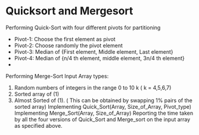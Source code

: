 # Quicksort and Mergesort
Performing Quick-Sort with four different pivots for partitioning
- Pivot-1: Choose the first element as pivot
- Pivot-2: Choose randomly the pivot element
- Pivot-3: Median of {First element, Middle element, Last element}
- Pivot-4: Median of {n/4 th element, middle element, 3n/4 th element}
- 
Performing Merge-Sort
Input Array types:
1. Random numbers of integers in the range 0 to 10 k ( k = 4,5,6,7)
2. Sorted array of (1)
3. Almost Sorted of (1). ( This can be obtained by swapping 1% pairs of the
sorted array)
Implementing Quick_Sort(Array, Size_of_Array, Pivot_type)
Implementing Merge_Sort(Array, Size_of_Array)
Reporting the time taken by all the four versions of Quick_Sort and Merge_sort on the input array as specified above.
